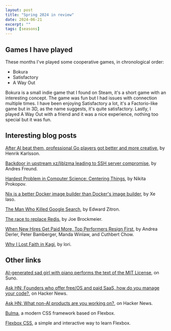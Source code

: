 ```yaml
---
layout: post
title: "Spring 2024 in review"
date: 2024-06-21
excerpt: ""
tags: [seasons]
---
```


## Games I have played

These months I've played some cooperative games, in chronological order:

- Bokura
- Satisfactory
- A Way Out

Bokura is a small indie game that I found on Steam, it's a short game with an interesting concept. The game was fun but I had issues with connection multiple times. I have been enjoying Satisfactory a lot, it's a Factorio-like game but in 3D, as the name suggests, it's quite satisfactory. Lastly, I played A Way Out with a friend and it was a nice experience, nothing too special but it was fun.

## Interesting blog posts

[After AI beat them, professional Go players got better and more creative](https://www.henrikkarlsson.xyz/p/go), by Henrik Karlsson.

[Backdoor in upstream xz/liblzma leading to SSH server compromise](https://www.openwall.com/lists/oss-security/2024/03/29/4), by Andres Freund.

[Hardest Problem in Computer Science: Centering Things](https://tonsky.me/blog/centering/), by Nikita Prokopov.

[Nix is a better Docker image builder than Docker's image builder](https://xeiaso.net/talks/2024/nix-docker-build/), by Xe Iaso.

[The Man Who Killed Google Search](https://www.wheresyoured.at/the-men-who-killed-google/), by Edward Zitron.

[The race to replace Redis](https://lwn.net/Articles/966631/), by Joe Brockmeier.

[When New Hires Get Paid More, Top Performers Resign First](https://hbr.org/2024/03/when-new-hires-get-paid-more-top-performers-resign-first), by Andrea Derler, Peter Bamberger, Manda Winlaw, and Cuthbert Chow.

[Why I Lost Faith in Kagi](https://d-shoot.net/kagi.html), by lori.


## Other links

[AI-generated sad girl with piano performs the text of the MIT License](https://suno.com/song/da6d4a83-1001-4694-8c28-648a6e8bad0a), on Suno.

[Ask HN: Founders who offer free/OS and paid SaaS, how do you manage your code?](https://news.ycombinator.com/item?id=40341037), on Hacker News.

[Ask HN: What non-AI products are you working on?](https://news.ycombinator.com/item?id=39829695), on Hacker News.

[Bulma](https://github.com/jgthms/bulma), a modern CSS framework based on Flexbox.

[Flexbox CSS](https://flexboxcss.com/), a simple and interactive way to learn Flexbox.
